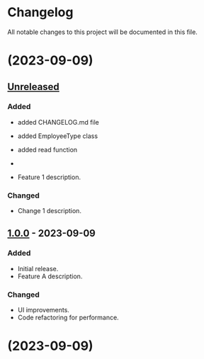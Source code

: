 # Changelog

All notable changes to this project will be documented in this file.
#  (2023-09-09)

## [Unreleased]

### Added
- added CHANGELOG.md file 
- added EmployeeType class
- added read function
- 


- Feature 1 description.

### Changed

- Change 1 description.

## [1.0.0] - 2023-09-09

### Added

- Initial release.
- Feature A description.

### Changed

- UI improvements.
- Code refactoring for performance.

[Unreleased]: ../../compare/main...HEAD
[1.0.0]: ../../releases/tag/v1.0.0



#  (2023-09-09)



